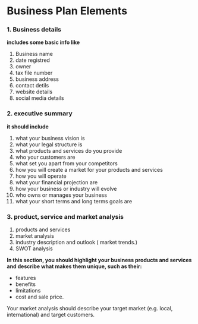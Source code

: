 # Business Plan Elements

### 1. Business details

**includes some basic info like**

1. Business name
2. date registred
3. owner
4. tax file number
5. business address
6. contact detils
7. website details
8. social media details

### 2. executive summary

**it should include**

1. what your business vision is
2. what your legal structure is
3. what products and services do you provide 
4. who your customers are
5. what set you apart from your competitors
6. how you will create a market for your products and services
7. how you will operate
8. what your financial projection are
9. how your business or industry will evolve
10. who owns or manages your business
11. what your short terms and long terms goals are

### 3. product, service and market analysis

1. products and services
2. market analysis
3. industry description and outlook ( market trends.)
4. SWOT analysis

**In this section, you should highlight your business products and services and describe what makes them unique, such as their:**

- features
- benefits
- limitations
- cost and sale price.

Your market analysis should describe your target market (e.g. local, international) and target customers.